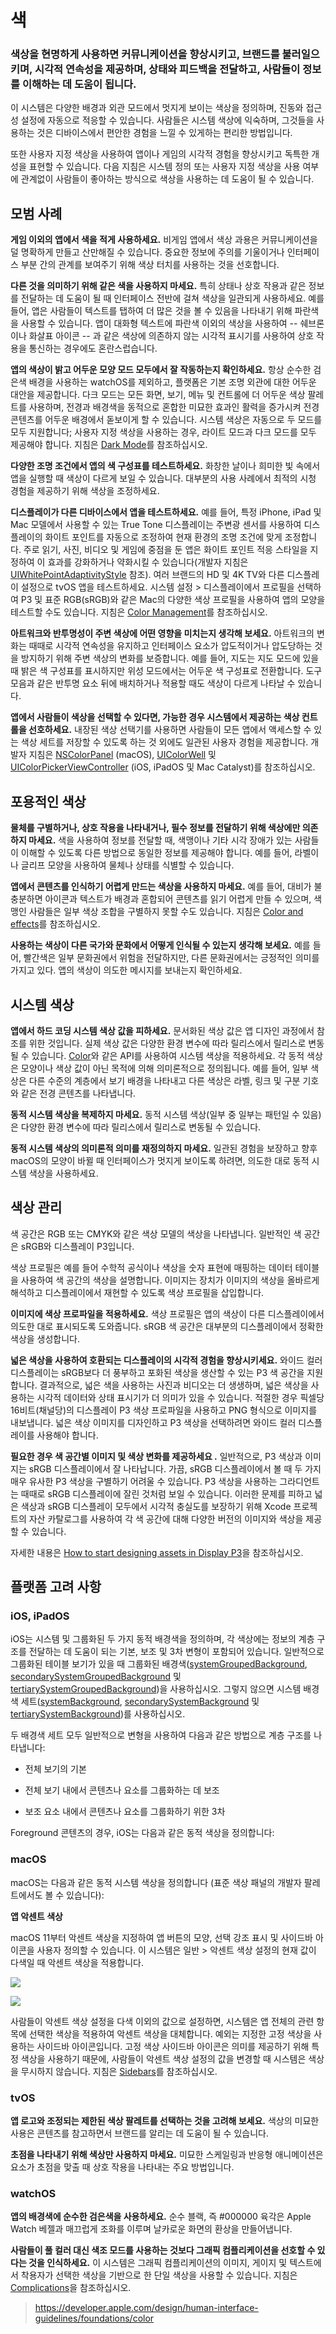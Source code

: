 # 색

### 색상을 현명하게 사용하면 커뮤니케이션을 향상시키고, 브랜드를 불러일으키며, 시각적 연속성을 제공하며, 상태와 피드백을 전달하고, 사람들이 정보를 이해하는 데 도움이 됩니다.

이 시스템은 다양한 배경과 외관 모드에서 멋지게 보이는 색상을 정의하며, 진동와 접근성 설정에 자동으로 적응할 수 있습니다. 사람들은 시스템 색상에 익숙하며, 그것들을 사용하는 것은 디바이스에서 편안한 경험을 느낄 수 있게하는 편리한 방법입니다. 

또한 사용자 지정 색상을 사용하여 앱이나 게임의 시각적 경험을 향상시키고 독특한 개성을 표현할 수 있습니다. 다음 지침은 시스템 정의 또는 사용자 지정 색상을 사용 여부에 관계없이 사람들이 좋아하는 방식으로 색상을 사용하는 데 도움이 될 수 있습니다.

## 모범 사례

**게임 이외의 앱에서 색을 적게 사용하세요.** 비게임 앱에서 색상 과용은 커뮤니케이션을 덜 명확하게 만들고 산만해질 수 있습니다. 중요한 정보에 주의를 기울이거나 인터페이스 부분 간의 관계를 보여주기 위해 색상 터치를 사용하는 것을 선호합니다.

**다른 것을 의미하기 위해 같은 색을 사용하지 마세요.** 특히 상태나 상호 작용과 같은 정보를 전달하는 데 도움이 될 때 인터페이스 전반에 걸쳐 색상을 일관되게 사용하세요. 예를 들어, 앱은 사람들이 텍스트를 탭하여 더 많은 것을 볼 수 있음을 나타내기 위해 파란색을 사용할 수 있습니다. 앱이 대화형 텍스트에 파란색 이외의 색상을 사용하여 -- 쉐브론이나 화살표 아이콘 -- 과 같은 색상에 의존하지 않는 시각적 표시기를 사용하여 상호 작용을 통신하는 경우에도 혼란스럽습니다.

**앱의 색상이 밝고 어두운 모양 모드 모두에서 잘 작동하는지 확인하세요.** 항상 순수한 검은색 배경을 사용하는 watchOS를 제외하고, 플랫폼은 기본 조명 외관에 대한 어두운 대안을 제공합니다. 다크 모드는 모든 화면, 보기, 메뉴 및 컨트롤에 더 어두운 색상 팔레트를 사용하며, 전경과 배경색을 동적으로 혼합한 미묘한 효과인 활력을 증가시켜 전경 콘텐츠를 어두운 배경에서 돋보이게 할 수 있습니다. 시스템 색상은 자동으로 두 모드를 모두 지원합니다; 사용자 지정 색상을 사용하는 경우, 라이트 모드과 다크 모드를 모두 제공해야 합니다. 지침은 [Dark Mode](https://developer.apple.com/design/human-interface-guidelines/foundations/dark-mode)를 참조하십시오.

**다양한 조명 조건에서 앱의 색 구성표를 테스트하세요.** 화창한 날이나 희미한 빛 속에서 앱을 실행할 때 색상이 다르게 보일 수 있습니다. 대부분의 사용 사례에서 최적의 시청 경험을 제공하기 위해 색상을 조정하세요.

**디스플레이가 다른 디바이스에서 앱을 테스트하세요.** 예를 들어, 특정 iPhone, iPad 및 Mac 모델에서 사용할 수 있는 True Tone 디스플레이는 주변광 센서를 사용하여 디스플레이의 화이트 포인트를 자동으로 조정하여 현재 환경의 조명 조건에 맞게 조정합니다. 주로 읽기, 사진, 비디오 및 게임에 중점을 둔 앱은 화이트 포인트 적응 스타일을 지정하여 이 효과를 강화하거나 약화시킬 수 있습니다(개발자 지침은 [UIWhitePointAdaptivityStyle](https://developer.apple.com/documentation/bundleresources/information_property_list/uiwhitepointadaptivitystyle) 참조). 여러 브랜드의 HD 및 4K TV와 다른 디스플레이 설정으로 tvOS 앱을 테스트하세요. 시스템 설정 > 디스플레이에서 프로필을 선택하여 P3 및 표준 RGB(sRGB)와 같은 Mac의 다양한 색상 프로필을 사용하여 앱의 모양을 테스트할 수도 있습니다. 지침은 [Color Management](#색상-관리)를 참조하십시오.

**아트워크와 반투명성이 주변 색상에 어떤 영향을 미치는지 생각해 보세요.** 아트워크의 변화는 때때로 시각적 연속성을 유지하고 인터페이스 요소가 압도적이거나 압도당하는 것을 방지하기 위해 주변 색상의 변화를 보증합니다. 예를 들어, 지도는 지도 모드에 있을 때 밝은 색 구성표를 표시하지만 위성 모드에서는 어두운 색 구성표로 전환합니다. 도구 모음과 같은 반투명 요소 뒤에 배치하거나 적용할 때도 색상이 다르게 나타날 수 있습니다.

**앱에서 사람들이 색상을 선택할 수 있다면, 가능한 경우 시스템에서 제공하는 색상 컨트롤을 선호하세요.** 내장된 색상 선택기를 사용하면 사람들이 모든 앱에서 액세스할 수 있는 색상 세트를 저장할 수 있도록 하는 것 외에도 일관된 사용자 경험을 제공합니다. 개발자 지침은 [NSColorPanel](https://developer.apple.com/documentation/appkit/nscolorpanel) (macOS), [UIColorWell](https://developer.apple.com/documentation/uikit/uicolorwell) 및 [UIColorPickerViewController](https://developer.apple.com/documentation/uikit/uicolorpickerviewcontroller) (iOS, iPadOS 및 Mac Catalyst)를 참조하십시오.

## 포용적인 색상

**물체를 구별하거나, 상호 작용을 나타내거나, 필수 정보를 전달하기 위해 색상에만 의존하지 마세요.** 색을 사용하여 정보를 전달할 때, 색맹이나 기타 시각 장애가 있는 사람들이 이해할 수 있도록 다른 방법으로 동일한 정보를 제공해야 합니다. 예를 들어, 라벨이나 글리프 모양을 사용하여 물체나 상태를 식별할 수 있습니다.

**앱에서 콘텐츠를 인식하기 어렵게 만드는 색상을 사용하지 마세요.** 예를 들어, 대비가 불충분하면 아이콘과 텍스트가 배경과 혼합되어 콘텐츠를 읽기 어렵게 만들 수 있으며, 색맹인 사람들은 일부 색상 조합을 구별하지 못할 수도 있습니다. 지침은 [Color and effects](https://developer.apple.com/design/human-interface-guidelines/foundations/accessibility/#color-and-effects)를 참조하십시오.

**사용하는 색상이 다른 국가와 문화에서 어떻게 인식될 수 있는지 생각해 보세요.** 예를 들어, 빨간색은 일부 문화권에서 위험을 전달하지만, 다른 문화권에서는 긍정적인 의미를 가지고 있다. 앱의 색상이 의도한 메시지를 보내는지 확인하세요.

## 시스템 색상

**앱에서 하드 코딩 시스템 색상 값을 피하세요.** 문서화된 색상 값은 앱 디자인 과정에서 참조를 위한 것입니다. 실제 색상 값은 다양한 환경 변수에 따라 릴리스에서 릴리스로 변동될 수 있습니다. [Color](https://developer.apple.com/documentation/swiftui/color)와 같은 API를 사용하여 시스템 색상을 적용하세요. 각 동적 색상은 모양이나 색상 값이 아닌 목적에 의해 의미론적으로 정의됩니다. 예를 들어, 일부 색상은 다른 수준의 계층에서 보기 배경을 나타내고 다른 색상은 라벨, 링크 및 구분 기호와 같은 전경 콘텐츠를 나타냅니다. 

**동적 시스템 색상을 복제하지 마세요.** 동적 시스템 색상(일부 중 일부는 패턴일 수 있음)은 다양한 환경 변수에 따라 릴리스에서 릴리스로 변동될 수 있습니다. 

**동적 시스템 색상의 의미론적 의미를 재정의하지 마세요.** 일관된 경험을 보장하고 향후 macOS의 모양이 바뀔 때 인터페이스가 멋지게 보이도록 하려면, 의도한 대로 동적 시스템 색상을 사용하세요.

## 색상 관리

색 공간은 RGB 또는 CMYK와 같은 색상 모델의 색상을 나타냅니다. 일반적인 색 공간은 sRGB와 디스플레이 P3입니다.

색상 프로필은 예를 들어 수학적 공식이나 색상을 숫자 표현에 매핑하는 데이터 테이블을 사용하여 색 공간의 색상을 설명합니다. 이미지는 장치가 이미지의 색상을 올바르게 해석하고 디스플레이에서 재현할 수 있도록 색상 프로필을 삽입합니다.

**이미지에 색상 프로파일을 적용하세요.** 색상 프로필은 앱의 색상이 다른 디스플레이에서 의도한 대로 표시되도록 도와줍니다. sRGB 색 공간은 대부분의 디스플레이에서 정확한 색상을 생성합니다.

**넓은 색상을 사용하여 호환되는 디스플레이의 시각적 경험을 향상시키세요.** 와이드 컬러 디스플레이는 sRGB보다 더 풍부하고 포화된 색상을 생산할 수 있는 P3 색 공간을 지원합니다. 결과적으로, 넓은 색을 사용하는 사진과 비디오는 더 생생하며, 넓은 색상을 사용하는 시각적 데이터와 상태 표시기가 더 의미가 있을 수 있습니다. 적절한 경우 픽셀당 16비트(채널당)의 디스플레이 P3 색상 프로파일을 사용하고 PNG 형식으로 이미지를 내보냅니다. 넓은 색상 이미지를 디자인하고 P3 색상을 선택하려면 와이드 컬러 디스플레이를 사용해야 합니다.

**필요한 경우 색 공간별 이미지 및 색상 변화를 제공하세요 .** 일반적으로, P3 색상과 이미지는 sRGB 디스플레이에서 잘 나타납니다. 가끔, sRGB 디스플레이에서 볼 때 두 가지 매우 유사한 P3 색상을 구별하기 어려울 수 있습니다. P3 색상을 사용하는 그라디언트는 때때로 sRGB 디스플레이에 잘린 것처럼 보일 수 있습니다. 이러한 문제를 피하고 넓은 색상과 sRGB 디스플레이 모두에서 시각적 충실도를 보장하기 위해 Xcode 프로젝트의 자산 카탈로그를 사용하여 각 색 공간에 대해 다양한 버전의 이미지와 색상을 제공할 수 있습니다.

자세한 내용은 [How to start designing assets in Display P3](https://developer.apple.com/news/?id=5cda5ipr)을 참조하십시오.

## 플랫폼 고려 사항

### iOS, iPadOS

iOS는 시스템 및 그룹화된 두 가지 동적 배경색을 정의하며, 각 색상에는 정보의 계층 구조를 전달하는 데 도움이 되는 기본, 보조 및 3차 변형이 포함되어 있습니다. 일반적으로 그룹화된 테이블 보기가 있을 때 그룹화된 배경색([systemGroupedBackground](https://developer.apple.com/documentation/uikit/uicolor/3173145-systemgroupedbackground), [secondarySystemGroupedBackground](https://developer.apple.com/documentation/uikit/uicolor/3173138-secondarysystemgroupedbackground) 및 [tertiarySystemGroupedBackground](https://developer.apple.com/documentation/uikit/uicolor/3173155-tertiarysystemgroupedbackground))을 사용하십시오. 그렇지 않으면 시스템 배경색 세트([systemBackground](https://developer.apple.com/documentation/uikit/uicolor/3173140-systembackground), [secondarySystemBackground](https://developer.apple.com/documentation/uikit/uicolor/3173137-secondarysystembackground) 및 [tertiarySystemBackground](https://developer.apple.com/documentation/uikit/uicolor/3173154-tertiarysystembackground))를 사용하십시오.

두 배경색 세트 모두 일반적으로 변형을 사용하여 다음과 같은 방법으로 계층 구조를 나타냅니다:

- 전체 보기의 기본

- 전체 보기 내에서 콘텐츠나 요소를 그룹화하는 데 보조

- 보조 요소 내에서 콘텐츠나 요소를 그룹화하기 위한 3차

Foreground 콘텐츠의 경우, iOS는 다음과 같은 동적 색상을 정의합니다:

### macOS

macOS는 다음과 같은 동적 시스템 색상을 정의합니다 (표준 색상 패널의 개발자 팔레트에서도 볼 수 있습니다):

**앱 악센트 색상**

macOS 11부터 악센트 색상을 지정하여 앱 버튼의 모양, 선택 강조 표시 및 사이드바 아이콘을 사용자 정의할 수 있습니다. 이 시스템은 일반 > 악센트 색상 설정의 현재 값이 다색일 때 악센트 색상을 적용합니다.

![](https://developer.apple.com/design/human-interface-guidelines/foundations/color/images/app-accent-colors-podcasts_2x.png)

![](https://developer.apple.com/design/human-interface-guidelines/foundations/color/images/app-accent-colors-podcasts-preferences_2x.png)

사람들이 악센트 색상 설정을 다색 이외의 값으로 설정하면, 시스템은 앱 전체의 관련 항목에 선택한 색상을 적용하여 악센트 색상을 대체합니다. 예외는 지정한 고정 색상을 사용하는 사이드바 아이콘입니다. 고정 색상 사이드바 아이콘은 의미를 제공하기 위해 특정 색상을 사용하기 때문에, 사람들이 악센트 색상 설정의 값을 변경할 때 시스템은 색상을 무시하지 않습니다. 지침은 [Sidebars](https://developer.apple.com/design/human-interface-guidelines/components/navigation-and-search/sidebars)를 참조하십시오.

### tvOS

**앱 로고와 조정되는 제한된 색상 팔레트를 선택하는 것을 고려해 보세요.** 색상의 미묘한 사용은 콘텐츠를 참고하면서 브랜드를 알리는 데 도움이 될 수 있습니다.

**초점을 나타내기 위해 색상만 사용하지 마세요.** 미묘한 스케일링과 반응형 애니메이션은 요소가 초점을 맞출 때 상호 작용을 나타내는 주요 방법입니다. 

### watchOS

**앱의 배경색에 순수한 검은색을 사용하세요.** 순수 블랙, 즉 #000000 육각은 Apple Watch 베젤과 매끄럽게 조화를 이루며 날카로운 화면의 환상을 만들어냅니다.

**사람들이 풀 컬러 대신 색조 모드를 사용하는 것보다 그래픽 컴플리케이션을 선호할 수 있다는 것을 인식하세요.** 이 시스템은 그래픽 컴플리케이션의 이미지, 게이지 및 텍스트에서 착용자가 선택한 색상을 기반으로 한 단일 색상을 사용할 수 있습니다. 지침은 [Complications](https://developer.apple.com/design/human-interface-guidelines/components/system-experiences/complications)을 참조하십시오.

> https://developer.apple.com/design/human-interface-guidelines/foundations/color